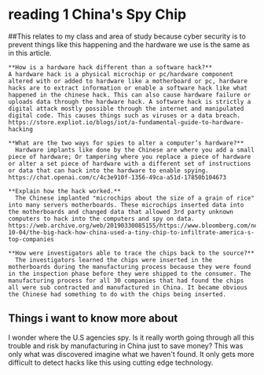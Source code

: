 # reading 1 China's Spy Chip

##This relates to my class and area of study because cyber security is to prevent things like this happening and the hardware we use is the same as in this article.
    
    **How is a hardware hack different than a software hack?**
    A hardware hack is a physical microchip or pc/hardware component altered with or added to hardware like a motherboard or pc, hardware hacks are to extract information or enable a software hack like what happened in the chinese hack. This can also cause hardware failure or uploads data through the hardware hack. A software hack is strictly a digital attack mostly possible through the internet and manipulated digital code. This causes things such as viruses or a data breach. https://store.expliot.io/blogs/iot/a-fundamental-guide-to-hardware-hacking
    
    **What are the two ways for spies to alter a computer’s hardware?**
      Hardware implants like done by the Chinese are where you add a small piece of hardware; Or tampering where you replace a piece of hardware or alter a set piece of hardware with a different set of instructions or data that can hack into the hardware to enable spying. https://chat.openai.com/c/4c3e910f-1356-49ca-a51d-17850b104673
   
    **Explain how the hack worked.**
      The Chinese implanted "microchips about the size of a grain of rice" into many servers motherboards. These microchips inserted data into the motherboards and changed data that allowed 3rd party unknown computers to hack into the computers and spy on data. https://web.archive.org/web/20190330085155/https://www.bloomberg.com/news/features/2018-10-04/the-big-hack-how-china-used-a-tiny-chip-to-infiltrate-america-s-top-companies
   
    **How were investigators able to trace the chips back to the source?**
      The investigators learned the chips were inserted in the motherboards during the manufacturing process because they were found in the inspection phase before they were shipped to the consumer. The manufacturing process for all 30 companies that had found the chips all were sub contracted and manufactured in China. It became obvious the Chinese had something to do with the chips being inserted.


## Things i want to know more about
  I wonder where the U.S agencies spy.
  Is it really worth going through all this trouble and risk by manufacturing in China just to save money?
  This was only what was discovered imagine what we haven't found. It only gets more difficult to detect hacks like this using cutting edge technology.
